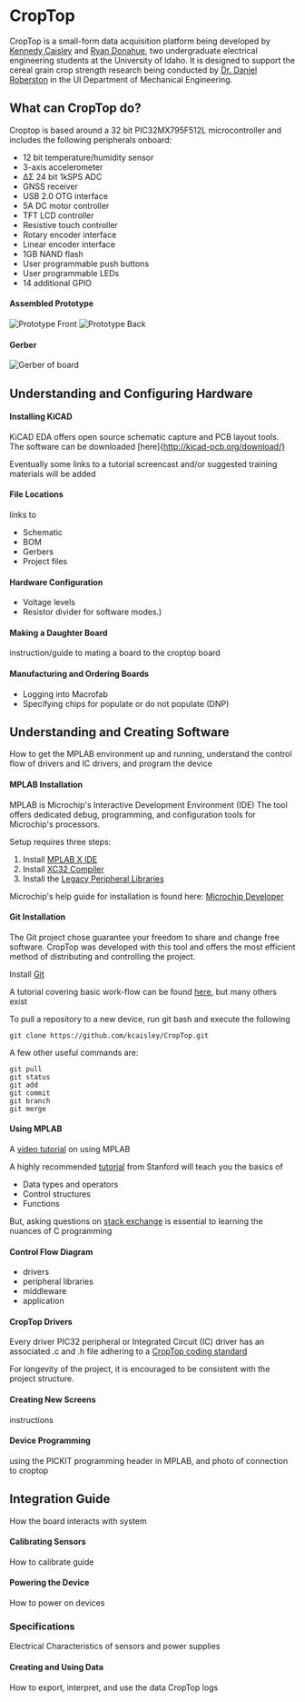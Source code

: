 # CropTop
CropTop is a small-form data acquisition platform being developed by [Kennedy Caisley](https://github.com/kcaisley) and [Ryan Donahue](https://github.com/ryand323), two undergraduate electrical engineering students at the University of Idaho. It is designed to support the cereal grain crop strength research being conducted by [Dr. Daniel Roberston](https://www.uidaho.edu/engr/departments/me/our-people/faculty/daniel-robertson) in the UI Department of Mechanical Engineering.

## What can CropTop do?
Croptop is based around a 32 bit PIC32MX795F512L microcontroller and includes the following peripherals onboard:
* 12 bit temperature/humidity sensor
* 3-axis accelerometer
* ΔΣ 24 bit 1kSPS ADC
* GNSS receiver
* USB 2.0 OTG interface
* 5A DC motor controller
* TFT LCD controller
* Resistive touch controller
* Rotary encoder interface
* Linear encoder interface
* 1GB NAND flash
* User programmable push buttons
* User programmable LEDs
* 14 additional GPIO

#### Assembled Prototype
![Prototype Front](docs/images/IMG_7746.JPG?raw=true "Title")
![Prototype Back](docs/images/IMG_7747.JPG?raw=true "Title")

#### Gerber
![Gerber of board](docs/images/gerb.PNG?raw=true "Title")

## Understanding and Configuring Hardware

#### Installing KiCAD
KiCAD EDA offers open source schematic capture and PCB layout tools. The software can be downloaded [here]{http://kicad-pcb.org/download/}

Eventually some links to a tutorial screencast and/or suggested training materials will be added

#### File Locations
links to
* Schematic
* BOM
* Gerbers
* Project files

#### Hardware Configuration 
* Voltage levels
* Resistor divider for software modes.)

#### Making a Daughter Board
instruction/guide to mating a board to the croptop board

#### Manufacturing and Ordering Boards
* Logging into Macrofab
* Specifying chips for populate or do not populate (DNP)

## Understanding and Creating Software
How to get the MPLAB environment up and running, understand the control flow of drivers and IC drivers, and program the device

#### MPLAB Installation
MPLAB is Microchip's Interactive Development Environment (IDE) 
The tool offers dedicated debug, programming, and configuration tools for Microchip's processors.

Setup requires three steps:
1. Install [MPLAB X IDE](https://www.microchip.com/mplab/mplab-x-ide "MPLAB X IDE")
2. Install [XC32 Compiler](https://www.microchip.com/mplab/compilers "XC32 Compilers")
3. Install the [Legacy Peripheral Libraries](https://www.microchip.com/SWLibraryWeb/product.aspx?product=PIC32%20Peripheral%20Library "legacy peripheral libraries")

Microchip's help guide for installation is found here: [Microchip Developer](http://microchipdeveloper.com/tls0101:get-mplabx "Microchip Developer")

#### Git Installation
The Git project chose guarantee your freedom to share and change free software. CropTop was developed with this tool and offers the most efficient method of distributing and controlling the project.

Install [Git](https://git-scm.com/downloads "Git")

A tutorial covering basic work-flow can be found [here](https://evanwill.github.io/get-git/), but many others exist

To pull a repository to a new device, run git bash and execute the following
```
git clone https://github.com/kcaisley/CropTop.git
```

A few other useful commands are:
```
git pull
git status
git add
git commit
git branch
git merge
```

#### Using MPLAB 
A [video tutorial](https://vimeo.com/user96989107/review/328287810/0cc609795f) on using MPLAB

A highly recommended [tutorial](http://cslibrary.stanford.edu/101/EssentialC.pdf) from Stanford will teach you the basics of
* Data types and operators
* Control structures
* Functions

But, asking questions on [stack exchange](https://stackexchange.com/) is essential to learning the nuances of C programming

#### Control Flow Diagram 
* drivers
* peripheral libraries
* middleware 
* application

#### CropTop Drivers
Every driver PIC32 peripheral or Integrated Circuit (IC) driver has an associated .c and .h file adhering to a [CropTop coding standard](https://github.com/kcaisley/CropTop/tree/master/Software)

For longevity of the project, it is encouraged to be consistent with the project structure.

#### Creating New Screens
instructions

#### Device Programming
using the PICKIT programming header in MPLAB, and photo of connection to croptop

## Integration Guide
How the board interacts with system

#### Calibrating Sensors
How to calibrate guide

#### Powering the Device
How to power on devices

### Specifications
Electrical Characteristics of sensors and power supplies

#### Creating and Using Data
How to export, interpret, and use the data CropTop logs